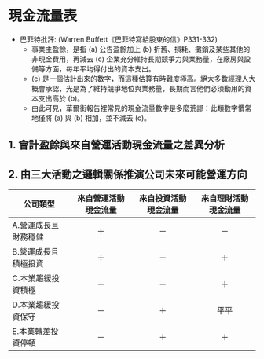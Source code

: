 # 現金流量表

- 巴菲特批評: (Warren Buffett《巴菲特寫給股東的信》P331-332)
    - 事業主盈餘，是指 (a) 公告盈餘加上 (b) 折舊、損耗、攤銷及某些其他的非現金費用，再減去 (c) 企業充分維持長期競爭力與業務量，在廠房與設備等方面，每年平均得付出的資本支出。
    - (c) 是一個估計出來的數字，而這種估算有時難度極高。絕大多數經理人大概會承認，光是為了維持競爭地位與業務量，長期而言他們必須動用的資本支出高於 (b)。
    - 由此可見，華爾街報告裡常見的現金流量數字是多麼荒謬：此類數字慣常地僅將 (a) 與 (b) 相加，並不減去 (c)。

## 1. 會計盈餘與來自營運活動現金流量之差異分析

## 2. 由三大活動之邏輯關係推演公司未來可能營運方向

|公司類型|來自營運活動現金流量|來自投資活動現金流量|來自理財活動現金流量|
|---|:-:|:-:|:-:|
|A.營運成長且財務穩健|＋|－|－|
|B.營運成長且積極投資|＋|－|＋|
|C.本業趨緩投資積極|－|－|＋|
|D.本業趨緩投資保守|－|＋|平平|
|E.本業轉差投資停頓|－|＋|＋|
